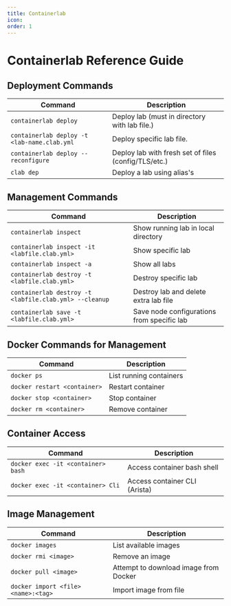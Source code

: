 ```yaml
---
title: Containerlab
icon:
order: 1
---
```


# Containerlab Reference Guide

## Deployment Commands

| Command | Description |
|---------|-------------|
| `containerlab deploy` | Deploy lab (must in directory with lab file.) |
| `containerlab deploy -t <lab-name.clab.yml` | Deploy specific lab file. |
| `containerlab deploy --reconfigure` | Deploy lab with fresh set of files (config/TLS/etc.) |
| `clab dep` | Deploy a lab using alias's |

## Management Commands

| Command | Description |
|---------|-------------|
| `containerlab inspect` | Show running lab in local directory |
| `containerlab inspect -it <labfile.clab.yml>` | Show specific lab |
| `containerlab inspect -a` | Show all labs |
| `containerlab destroy -t <labfile.clab.yml>` | Destroy specific lab |
| `containerlab destroy -t <labfile.clab.yml> --cleanup` | Destroy lab and delete extra lab file |
| `containerlab save -t <labfile.clab.yml>` | Save node configurations from specific lab |

## Docker Commands for Management

| Command | Description |
|---------|-------------|
| `docker ps` | List running containers |
| `docker restart <container>` | Restart container |
| `docker stop <container>` | Stop container |
| `docker rm <container>` | Remove container |

## Container Access

| Command | Description |
|---------|-------------|
| `docker exec -it <container> bash` | Access container bash shell |
| `docker exec -it <container> Cli` | Access container CLI (Arista) |

## Image Management

| Command | Description |
|---------|-------------|
| `docker images` | List available images |
| `docker rmi <image>` | Remove an image |
| `docker pull <image>` | Attempt to download image from Docker |
| `docker import <file> <name>:<tag>` | Import image from file |